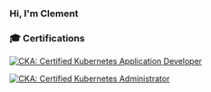 ### Hi, I'm Clement

### 🎓 Certifications

[![CKA: Certified Kubernetes Application Developer](https://images.credly.com/size/70x70/images/f88d800c-5261-45c6-9515-0458e31c3e16/ckad_from_cncfsite.png)](https://www.credly.com/badges/967ea661-1258-4599-bd65-15f4e6a65f44 "CKA: Certified Kubernetes Application Developer")

[![CKA: Certified Kubernetes Administrator](https://images.credly.com/size/70x70/images/8b8ed108-e77d-4396-ac59-2504583b9d54/cka_from_cncfsite__281_29.png)](https://www.credly.com/badges/8a981011-451c-48f0-b433-3331c7ebd4b5 "CKA: Certified Kubernetes Administrator")


<!--
**cleman95/cleman95** is a ✨ _special_ ✨ repository because its `README.md` (this file) appears on your GitHub profile.

Here are some ideas to get you started:

- 🔭 I’m currently working on ...
- 🌱 I’m currently learning ...
- 👯 I’m looking to collaborate on ...
- 🤔 I’m looking for help with ...
- 💬 Ask me about ...
- 📫 How to reach me: ...
- 😄 Pronouns: ...
- ⚡ Fun fact: ...
-->
